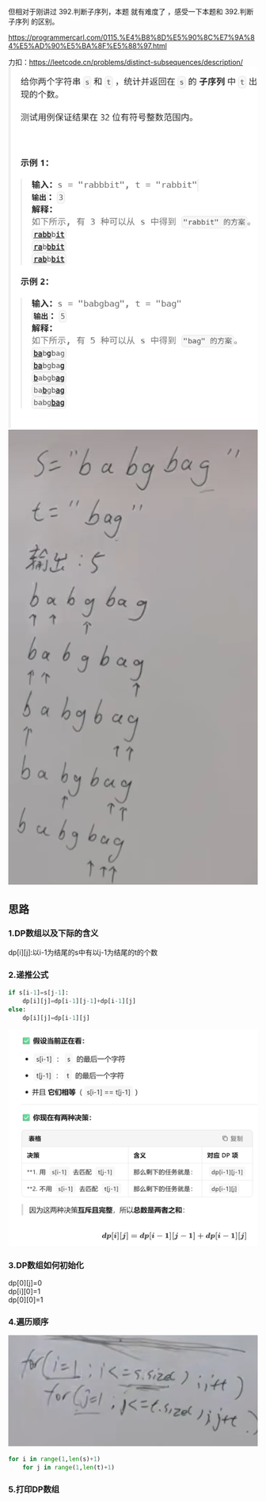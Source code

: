 但相对于刚讲过 392.判断子序列，本题 就有难度了 ，感受一下本题和  392.判断子序列 的区别。 

https://programmercarl.com/0115.%E4%B8%8D%E5%90%8C%E7%9A%84%E5%AD%90%E5%BA%8F%E5%88%97.html

力扣：https://leetcode.cn/problems/distinct-subsequences/description/
![img_1.png](img_1.png)
![img.png](img.png)
## 思路
### 1.DP数组以及下际的含义
dp[i][j]:以i-1为结尾的s中有以j-1为结尾的t的个数  

### 2.递推公式
```python
if s[i-1]=s[j-1]:
    dp[i][j]=dp[i-1][j-1]+dp[i-1][j]
else:
    dp[i][j]=dp[i-1][j]
```
![img_3.png](img_3.png)
### 3.DP数组如何初始化
dp[0][j]=0  
dp[i][0]=1  
dp[0][0]=1  

### 4.遍历顺序
![img_2.png](img_2.png)
```python
for i in range(1,len(s)+1)
    for j in range(1,len(t)+1)
```

### 5.打印DP数组

